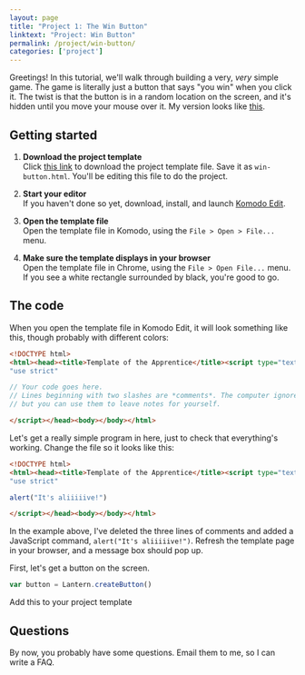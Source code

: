 ```yaml
---
layout: page
title: "Project 1: The Win Button"
linktext: "Project: Win Button"
permalink: /project/win-button/
categories: ['project']
---
```


Greetings! In this tutorial, we'll walk through building a very, *very* simple game. The game is literally just a button that says "you win" when you click it. The twist is that the button is in a random location on the screen, and it's hidden until you move your mouse over it. My version looks like [this]({{site.baseurl}}/demo/win-button/).

## Getting started

1. **Download the project template**<br/>
   Click [this link]({{site.baseurl}}/scrolls-of-the-apprentice-template) to download the project template file. Save it as `win-button.html`. You'll be editing this file to do the project.

2. **Start your editor**<br/>
   If you haven't done so yet, download, install, and launch [Komodo Edit](http://www.activestate.com/komodo-edit/downloads).

3. **Open the template file**<br/>
   Open the template file in Komodo, using the `File > Open > File...` menu.

4. **Make sure the template displays in your browser**<br/>
   Open the template file in Chrome, using the `File > Open File...` menu. If you see a white rectangle surrounded by black, you're good to go.

## The code

When you open the template file in Komodo Edit, it will look something like this, though probably with different colors:

```html
<!DOCTYPE html>
<html><head><title>Template of the Apprentice</title><script type="text/javascript", src="http://benchristel.github.io/scrolls/js/lantern.js"></script><script type="text/javascript">
"use strict"

// Your code goes here.
// Lines beginning with two slashes are *comments*. The computer ignores them,
// but you can use them to leave notes for yourself.

</script></head><body></body></html>
```

Let's get a really simple program in here, just to check that everything's working. Change the file so it looks like this:

```html
<!DOCTYPE html>
<html><head><title>Template of the Apprentice</title><script type="text/javascript", src="http://benchristel.github.io/scrolls/js/lantern.js"></script><script type="text/javascript">
"use strict"

alert("It's aliiiiive!")

</script></head><body></body></html>
```

In the example above, I've deleted the three lines of comments and added a JavaScript command, `alert("It's aliiiiive!")`. Refresh the template page in your browser, and a message box should pop up.


First, let's get a button on the screen.

```javascript
var button = Lantern.createButton()
```

Add this to your project template

## Questions

By now, you probably have some questions. Email them to me, so I can write a FAQ.
